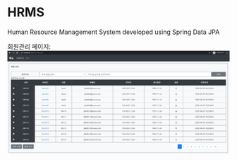# HRMS
Human Resource Management System developed using Spring Data JPA

회원관리 페이지: 
![alt text](https://github.com/dabitk/HRMS/blob/master/HRMS.JPG "Main Page")
